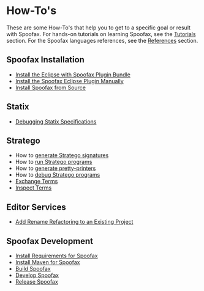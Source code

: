 # How-To's
These are some How-To's that help you to get to a specific goal or result with Spoofax. For hands-on tutorials on learning Spoofax, see the [Tutorials](../tutorials/index.md) section. For the Spoofax languages references, see the [References](../references/index.md) section.

## Spoofax Installation
- [Install the Eclipse with Spoofax Plugin Bundle](installation/install-eclipse-bundle.md)
- [Install the Spoofax Eclipse Plugin Manually](installation/install-eclipse-plugin-manually.md)
- [Install Spoofax from Source](installation/install-from-source.md)

## Statix
- [Debugging Statix Specifications](statix/debugging.md)

## Stratego
- How to [generate Stratego signatures](stratego/generate-signature.md)
- How to [run Stratego programs](stratego/run-stratego-programs.md)
- How to [generate pretty-printers](stratego/generate-pretty-printer.md)
- How to [debug Stratego programs](stratego/debug-stratego.md)
- [Exchange Terms](stratego/exchange-terms.md)
- [Inspect Terms](stratego/inspect-terms.md)

## Editor Services
- [Add Rename Refactoring to an Existing Project](editor-services/rename-refactoring.md)

## Spoofax Development
- [Install Requirements for Spoofax](development/requirements.md)
- [Install Maven for Spoofax](development/maven.md)
- [Build Spoofax](development/building.md)
- [Develop Spoofax](development/developing.md)
- [Release Spoofax](development/releasing.md)
